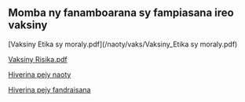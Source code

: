 ## Momba ny fanamboarana sy fampiasana ireo vaksiny 

[Vaksiny Etika sy moraly.pdf](/naoty/vaks/Vaksiny_Etika sy moraly.pdf)

[Vaksiny Risika.pdf](/naoty/vaks/Vaksiny_risika.pdf)

[Hiverina pejy naoty](/pejynaoty.md)

[Hiverina pejy fandraisana](./) 
